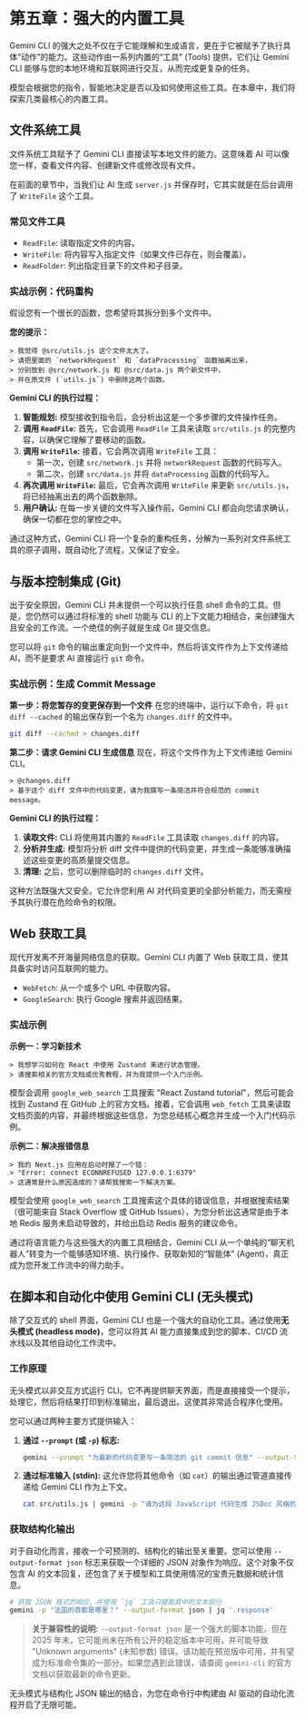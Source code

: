 # 第五章：强大的内置工具

Gemini CLI 的强大之处不仅在于它能理解和生成语言，更在于它被赋予了执行具体“动作”的能力。这些动作由一系列内置的“工具” (Tools) 提供，它们让 Gemini CLI 能够与您的本地环境和互联网进行交互，从而完成更复杂的任务。

模型会根据您的指令，智能地决定是否以及如何使用这些工具。在本章中，我们将探索几类最核心的内置工具。

## 文件系统工具

文件系统工具赋予了 Gemini CLI 直接读写本地文件的能力。这意味着 AI 可以像您一样，查看文件内容、创建新文件或修改现有文件。

在前面的章节中，当我们让 AI 生成 `server.js` 并保存时，它其实就是在后台调用了 `WriteFile` 这个工具。

### 常见文件工具

*   `ReadFile`: 读取指定文件的内容。
*   `WriteFile`: 将内容写入指定文件（如果文件已存在，则会覆盖）。
*   `ReadFolder`: 列出指定目录下的文件和子目录。

### 实战示例：代码重构

假设您有一个很长的函数，您希望将其拆分到多个文件中。

**您的提示：**
```
> 我觉得 @src/utils.js 这个文件太大了。
> 请把里面的 `networkRequest` 和 `dataProcessing` 函数抽离出来，
> 分别放到 @src/network.js 和 @src/data.js 两个新文件中，
> 并在原文件 (`utils.js`) 中删除这两个函数。
```

**Gemini CLI 的执行过程：**

1.  **智能规划:** 模型接收到指令后，会分析出这是一个多步骤的文件操作任务。
2.  **调用 `ReadFile`:** 首先，它会调用 `ReadFile` 工具来读取 `src/utils.js` 的完整内容，以确保它理解了要移动的函数。
3.  **调用 `WriteFile`:** 接着，它会两次调用 `WriteFile` 工具：
    *   第一次，创建 `src/network.js` 并将 `networkRequest` 函数的代码写入。
    *   第二次，创建 `src/data.js` 并将 `dataProcessing` 函数的代码写入。
4.  **再次调用 `WriteFile`:** 最后，它会再次调用 `WriteFile` 来更新 `src/utils.js`，将已经抽离出去的两个函数删除。
5.  **用户确认:** 在每一步关键的文件写入操作前，Gemini CLI 都会向您请求确认，确保一切都在您的掌控之中。

通过这种方式，Gemini CLI 将一个复杂的重构任务，分解为一系列对文件系统工具的原子调用，既自动化了流程，又保证了安全。

## 与版本控制集成 (Git)

出于安全原因，Gemini CLI 并未提供一个可以执行任意 shell 命令的工具。但是，您仍然可以通过将标准的 shell 功能与 CLI 的上下文能力相结合，来创建强大且安全的工作流。一个绝佳的例子就是生成 Git 提交信息。

您可以将 `git` 命令的输出重定向到一个文件中，然后将该文件作为上下文传递给 AI，而不是要求 AI 直接运行 `git` 命令。

### 实战示例：生成 Commit Message

**第一步：将您暂存的变更保存到一个文件**
在您的终端中，运行以下命令，将 `git diff --cached` 的输出保存到一个名为 `changes.diff` 的文件中。
```bash
git diff --cached > changes.diff
```

**第二步：请求 Gemini CLI 生成信息**
现在，将这个文件作为上下文传递给 Gemini CLI。
```
> @changes.diff
> 基于这个 diff 文件中的代码变更，请为我撰写一条简洁并符合规范的 commit message。
```

**Gemini CLI 的执行过程：**

1.  **读取文件:** CLI 将使用其内置的 `ReadFile` 工具读取 `changes.diff` 的内容。
2.  **分析并生成:** 模型将分析 diff 文件中提供的代码变更，并生成一条能够准确描述这些变更的高质量提交信息。
3.  **清理:** 之后，您可以删除临时的 `changes.diff` 文件。

这种方法既强大又安全。它允许您利用 AI 对代码变更的全部分析能力，而无需授予其执行潜在危险命令的权限。

## Web 获取工具

现代开发离不开海量网络信息的获取。Gemini CLI 内置了 Web 获取工具，使其具备实时访问互联网的能力。

*   `WebFetch`: 从一个或多个 URL 中获取内容。
*   `GoogleSearch`: 执行 Google 搜索并返回结果。

### 实战示例

**示例一：学习新技术**
```
> 我想学习如何在 React 中使用 Zustand 来进行状态管理。
> 请搜索相关的官方文档或优秀教程，并为我提供一个入门示例。
```
模型会调用 `google_web_search` 工具搜索 "React Zustand tutorial"，然后可能会找到 Zustand 在 GitHub 上的官方文档。接着，它会调用 `web_fetch` 工具来读取文档页面的内容，并最终根据这些信息，为您总结核心概念并生成一个入门代码示例。

**示例二：解决报错信息**
```
> 我的 Next.js 应用在启动时报了一个错：
> "Error: connect ECONNREFUSED 127.0.0.1:6379"
> 这通常是什么原因造成的？请帮我搜索一下解决方案。
```
模型会使用 `google_web_search` 工具搜索这个具体的错误信息，并根据搜索结果（很可能来自 Stack Overflow 或 GitHub Issues），为您分析出这通常是由于本地 Redis 服务未启动导致的，并给出启动 Redis 服务的建议命令。

通过将语言能力与这些强大的内置工具相结合，Gemini CLI 从一个单纯的“聊天机器人”转变为一个能够感知环境、执行操作、获取新知的“智能体” (Agent)，真正成为您开发工作流中的得力助手。

## 在脚本和自动化中使用 Gemini CLI (无头模式)

除了交互式的 shell 界面，Gemini CLI 也是一个强大的自动化工具。通过使用**无头模式 (headless mode)**，您可以将其 AI 能力直接集成到您的脚本、CI/CD 流水线以及其他自动化工作流中。

### 工作原理
无头模式以非交互方式运行 CLI。它不再提供聊天界面，而是直接接受一个提示，处理它，然后将结果打印到标准输出，最后退出。这使其非常适合程序化使用。

您可以通过两种主要方式提供输入：
1.  **通过 `--prompt` (或 `-p`) 标志:**
    ```bash
    gemini --prompt "为最新的代码变更写一条简洁的 git commit 信息" --output-format json
    ```
2.  **通过标准输入 (stdin):** 这允许您将其他命令（如 `cat`）的输出通过管道直接传递给 Gemini CLI 作为上下文。
    ```bash
    cat src/utils.js | gemini -p "请为这段 JavaScript 代码生成 JSDoc 风格的文档。"
    ```

### 获取结构化输出
对于自动化而言，接收一个可预测的、结构化的输出至关重要。您可以使用 `--output-format json` 标志来获取一个详细的 JSON 对象作为响应。这个对象不仅包含 AI 的文本回复，还包含了关于模型和工具使用情况的宝贵元数据和统计信息。

```bash
# 获取 JSON 格式的响应，并使用 `jq` 工具只提取其中的文本部分
gemini -p "法国的首都是哪里？" --output-format json | jq '.response'
```

> **关于兼容性的说明:** `--output-format json` 是一个强大的脚本功能，但在 2025 年末，它可能尚未在所有公开的稳定版本中可用，并可能导致 "Unknown arguments" (未知参数) 错误。该功能在预览版中可用，并有望成为标准命令集的一部分。如果您遇到此错误，请查阅 `gemini-cli` 的官方文档以获取最新的命令更新。

无头模式与结构化 JSON 输出的结合，为您在命令行中构建由 AI 驱动的自动化流程开启了无限可能。
